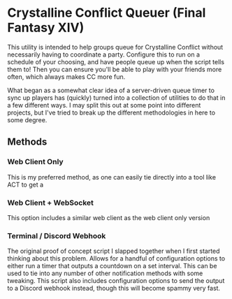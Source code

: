 # Crystalline Conflict Queuer (Final Fantasy XIV)

This utility is intended to help groups queue for Crystalline Conflict without
necessarily having to coordinate a party. Configure this to run on a schedule of your choosing,
and have people queue up when the script tells them to! Then you can ensure you'll be able to play
with your friends more often, which always makes CC more fun.

What began as a somewhat clear idea of a server-driven queue timer to sync up players has (quickly) turned into a
collection of utilities to do that in a few different ways. I may split this out at some point into different
projects, but I've tried to break up the different methodologies in here to some degree.

## Methods
### Web Client Only
This is my preferred method, as one can easily tie directly into a tool like ACT to get a 

### Web Client + WebSocket
This option includes a similar web client as the web client only version

### Terminal / Discord Webhook
The original proof of concept script I slapped together when I first started thinking about this problem.
Allows for a handful of configuration options to either run a timer that outputs a countdown on a set interval.
This can be used to tie into any number of other notification methods with some tweaking. This script also includes
configuration options to send the output to a Discord webhook instead, though this will become spammy very fast.

